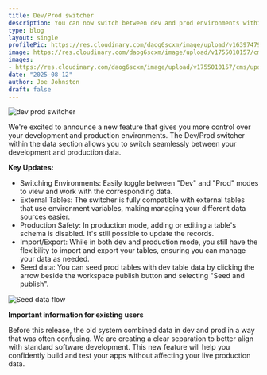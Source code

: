 ```yaml
---
title: Dev/Prod switcher
description: You can now switch between dev and prod environments within the data section.
type: blog
layout: single
profilePic: https://res.cloudinary.com/daog6scxm/image/upload/v1639747995/cms/joe_illustration_gray_bg_e97wdl.jpg
image: https://res.cloudinary.com/daog6scxm/image/upload/v1755010157/cms/updates/dev%20prod%20switcher/prod_mcmfua.png
images:
- https://res.cloudinary.com/daog6scxm/image/upload/v1755010157/cms/updates/dev%20prod%20switcher/prod_mcmfua.png
date: "2025-08-12"
author: Joe Johnston
draft: false
---
```


![dev prod switcher](https://res.cloudinary.com/daog6scxm/image/upload/v1755010157/cms/updates/dev%20prod%20switcher/prod_mcmfua.webp)

We're excited to announce a new feature that gives you more control over your development and production environments. The Dev/Prod switcher within the data section allows you to switch seamlessly between your development and production data.

**Key Updates:**

- Switching Environments: Easily toggle between "Dev" and "Prod" modes to view and work with the corresponding data.
- External Tables: The switcher is fully compatible with external tables that use environment variables, making managing your different data sources easier.
- Production Safety: In production mode, adding or editing a table's schema is disabled. It's still possible to update the records.
- Import/Export: While in both dev and production mode, you still have the flexibility to import and export your tables, ensuring you can manage your data as needed.
- Seed data: You can seed prod tables with dev table data by clicking the arrow beside the workspace publish button and selecting "Seed and publish".

![Seed data flow](https://files.readme.io/6b653e142e4779d25de58a948f343ea820028ceffaa7109cd8fd70d6a6098fad-prod_publish.png)


**Important information for existing users**

Before this release, the old system combined data in dev and prod in a way that was often confusing. We are creating a clear separation to better align with standard software development. This new feature will help you confidently build and test your apps without affecting your live production data.
